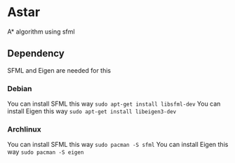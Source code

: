 # Astar
A* algorithm using sfml

## Dependency 
SFML and Eigen are needed for this 

### Debian
You can install SFML this way
```sudo apt-get install libsfml-dev```
You can install Eigen this way
```sudo apt-get install libeigen3-dev```

### Archlinux
You can install SFML this way
```sudo pacman -S sfml```
You can install Eigen this way
```sudo pacman -S eigen```
